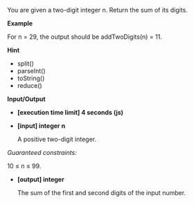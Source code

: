 You are given a two-digit integer n. Return the sum of its digits.

**Example**

For n = 29, the output should be
addTwoDigits(n) = 11.

**Hint**

- split()
- parseInt()
- toString()
- reduce()

**Input/Output**

- **[execution time limit] 4 seconds (js)**
- **[input] integer n**

  A positive two-digit integer.

_Guaranteed constraints:_

10 ≤ n ≤ 99.

- **[output] integer**

  The sum of the first and second digits of the input number.
